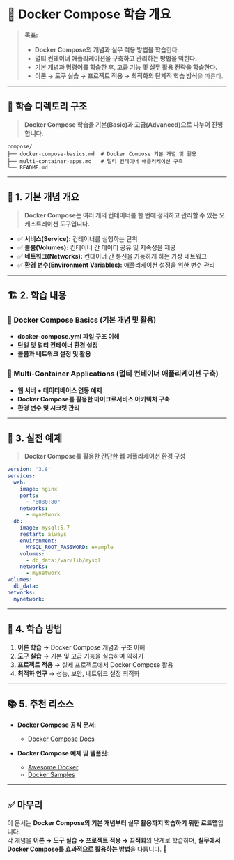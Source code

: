 # 📂 Docker Compose 학습 개요

> **목표:**  
> - **Docker Compose의 개념과 실무 적용 방법을 학습**한다.  
> - **멀티 컨테이너 애플리케이션을 구축하고 관리하는 방법을 익힌다.**  
> - **기본 개념과 명령어를 학습한 후, 고급 기능 및 실무 활용 전략을 학습한다.**  
> - **이론 → 도구 실습 → 프로젝트 적용 → 최적화의 단계적 학습 방식**을 따른다.  

---

## 📂 **학습 디렉토리 구조**  
> **Docker Compose 학습을 기본(Basic)과 고급(Advanced)으로 나누어 진행합니다.**  

```
compose/
├── docker-compose-basics.md  # Docker Compose 기본 개념 및 활용
├── multi-container-apps.md   # 멀티 컨테이너 애플리케이션 구축
└── README.md
```

---

## 📖 **1. 기본 개념 개요**
> **Docker Compose는 여러 개의 컨테이너를 한 번에 정의하고 관리할 수 있는 오케스트레이션 도구입니다.**

- ✅ **서비스(Service):** 컨테이너를 실행하는 단위  
- ✅ **볼륨(Volumes):** 컨테이너 간 데이터 공유 및 지속성을 제공  
- ✅ **네트워크(Networks):** 컨테이너 간 통신을 가능하게 하는 가상 네트워크  
- ✅ **환경 변수(Environment Variables):** 애플리케이션 설정을 위한 변수 관리  

---

## 🏗 **2. 학습 내용**
### 📌 Docker Compose Basics (기본 개념 및 활용)
- **docker-compose.yml 파일 구조 이해**
- **단일 및 멀티 컨테이너 환경 설정**
- **볼륨과 네트워크 설정 및 활용**

### 📌 Multi-Container Applications (멀티 컨테이너 애플리케이션 구축)
- **웹 서버 + 데이터베이스 연동 예제**
- **Docker Compose를 활용한 마이크로서비스 아키텍처 구축**
- **환경 변수 및 시크릿 관리**

---

## 🚀 **3. 실전 예제**
> **Docker Compose를 활용한 간단한 웹 애플리케이션 환경 구성**

```yaml
version: '3.8'
services:
  web:
    image: nginx
    ports:
      - "8080:80"
    networks:
      - mynetwork
  db:
    image: mysql:5.7
    restart: always
    environment:
      MYSQL_ROOT_PASSWORD: example
    volumes:
      - db_data:/var/lib/mysql
    networks:
      - mynetwork
volumes:
  db_data:
networks:
  mynetwork:
```

---

## 🎯 **4. 학습 방법**
1. **이론 학습** → Docker Compose 개념과 구조 이해  
2. **도구 실습** → 기본 및 고급 기능을 실습하며 익히기  
3. **프로젝트 적용** → 실제 프로젝트에서 Docker Compose 활용  
4. **최적화 연구** → 성능, 보안, 네트워크 설정 최적화  

---

## 📚 **5. 추천 리소스**
- **Docker Compose 공식 문서:**  
  - [Docker Compose Docs](https://docs.docker.com/compose/)  

- **Docker Compose 예제 및 템플릿:**  
  - [Awesome Docker](https://github.com/veggiemonk/awesome-docker)  
  - [Docker Samples](https://github.com/docker/awesome-compose)  

---

## ✅ **마무리**
이 문서는 **Docker Compose의 기본 개념부터 실무 활용까지 학습하기 위한 로드맵**입니다.  
각 개념을 **이론 → 도구 실습 → 프로젝트 적용 → 최적화**의 단계로 학습하며, **실무에서 Docker Compose를 효과적으로 활용하는 방법**을 다룹니다. 🚀